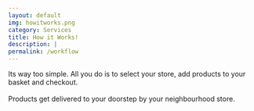 ```yaml
---
layout: default
img: howitworks.png
category: Services
title: How it Works!
description: |
permalink: /workflow
---
```

  Its way too simple. All you do is to select your store, add products to your basket and checkout. <br><br>
  Products get delivered to your doorstep by your neighbourhood store.
